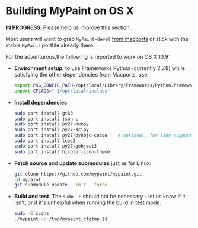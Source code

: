 Building MyPaint on OS X
========================

**IN PROGRESS**: Please help us improve this section.

Most users will want to grab `MyPaint-devel`
[from macports](https://www.macports.org/ports.php?by=name&substr=mypaint)
or stick with the stable `MyPaint` portfile already there.

For the adventurous,the following is reported to work on OS X 10.9:

* **Environment setup**: to use Frameworks Python (currently 2.7.8)
  while satisfying the other dependencies from Macports, use

  ```sh
  export PKG_CONFIG_PATH=/opt/local/Library/Frameworks/Python.framework/Versions/2.7/lib/pkgconfig/
  export CFLAGS="-I/opt/local/include"
  ```

* **Install dependencies**:

  ```sh
  sudo port install gtk3
  sudo port install json-c
  sudo port install py27-numpy
  sudo port install py27-scipy
  sudo port install py27-pyobjc-cocoa    # optional, for i18n support
  sudo port install lcms2
  sudo port install py27-gobject3
  sudo port install hicolor-icon-theme
  ```

* **Fetch source** and **update submodules** just as for Linux:

  ```sh
  git clone https://github.com/mypaint/mypaint.git
  cd mypaint
  git submodule update --init --force
  ```

* **Build and test**.
  The `sudo -E` should not be necessary - let us know if it isn't,
  or if it's unhelpful when running the build in test mode.

  ```sh
  sudo -E scons
  ./mypaint -c /tmp/mypaint_cfgtmp_$$
  ```
